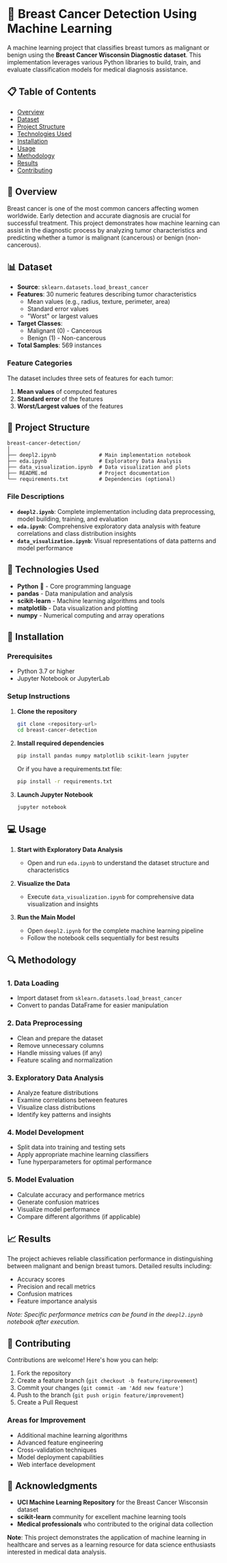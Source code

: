 # 🧠 Breast Cancer Detection Using Machine Learning

A machine learning project that classifies breast tumors as malignant or benign using the **Breast Cancer Wisconsin Diagnostic dataset**. This implementation leverages various Python libraries to build, train, and evaluate classification models for medical diagnosis assistance.

## 📋 Table of Contents
- [Overview](#overview)
- [Dataset](#dataset)
- [Project Structure](#project-structure)
- [Technologies Used](#technologies-used)
- [Installation](#installation)
- [Usage](#usage)
- [Methodology](#methodology)
- [Results](#results)
- [Contributing](#contributing)

## 🎯 Overview

Breast cancer is one of the most common cancers affecting women worldwide. Early detection and accurate diagnosis are crucial for successful treatment. This project demonstrates how machine learning can assist in the diagnostic process by analyzing tumor characteristics and predicting whether a tumor is malignant (cancerous) or benign (non-cancerous).

## 📊 Dataset

- **Source**: `sklearn.datasets.load_breast_cancer`
- **Features**: 30 numeric features describing tumor characteristics
  - Mean values (e.g., radius, texture, perimeter, area)
  - Standard error values
  - "Worst" or largest values
- **Target Classes**: 
  - Malignant (0) - Cancerous
  - Benign (1) - Non-cancerous
- **Total Samples**: 569 instances

### Feature Categories
The dataset includes three sets of features for each tumor:
1. **Mean values** of computed features
2. **Standard error** of the features
3. **Worst/Largest values** of the features

## 📁 Project Structure

```
breast-cancer-detection/
│
├── deepl2.ipynb              # Main implementation notebook
├── eda.ipynb                 # Exploratory Data Analysis
├── data_visualization.ipynb  # Data visualization and plots
├── README.md                 # Project documentation
└── requirements.txt          # Dependencies (optional)
```

### File Descriptions

- **`deepl2.ipynb`**: Complete implementation including data preprocessing, model building, training, and evaluation
- **`eda.ipynb`**: Comprehensive exploratory data analysis with feature correlations and class distribution insights
- **`data_visualization.ipynb`**: Visual representations of data patterns and model performance

## 🔧 Technologies Used

- **Python** 🐍 - Core programming language
- **pandas** - Data manipulation and analysis
- **scikit-learn** - Machine learning algorithms and tools
- **matplotlib** - Data visualization and plotting
- **numpy** - Numerical computing and array operations

## 🚀 Installation

### Prerequisites
- Python 3.7 or higher
- Jupyter Notebook or JupyterLab

### Setup Instructions

1. **Clone the repository**
   ```bash
   git clone <repository-url>
   cd breast-cancer-detection
   ```

2. **Install required dependencies**
   ```bash
   pip install pandas numpy matplotlib scikit-learn jupyter
   ```

   Or if you have a requirements.txt file:
   ```bash
   pip install -r requirements.txt
   ```

3. **Launch Jupyter Notebook**
   ```bash
   jupyter notebook
   ```

## 💻 Usage

1. **Start with Exploratory Data Analysis**
   - Open and run `eda.ipynb` to understand the dataset structure and characteristics

2. **Visualize the Data**
   - Execute `data_visualization.ipynb` for comprehensive data visualization and insights

3. **Run the Main Model**
   - Open `deepl2.ipynb` for the complete machine learning pipeline
   - Follow the notebook cells sequentially for best results

## 🔍 Methodology

### 1. Data Loading
- Import dataset from `sklearn.datasets.load_breast_cancer`
- Convert to pandas DataFrame for easier manipulation

### 2. Data Preprocessing
- Clean and prepare the dataset
- Remove unnecessary columns
- Handle missing values (if any)
- Feature scaling and normalization

### 3. Exploratory Data Analysis
- Analyze feature distributions
- Examine correlations between features
- Visualize class distributions
- Identify key patterns and insights

### 4. Model Development
- Split data into training and testing sets
- Apply appropriate machine learning classifiers
- Tune hyperparameters for optimal performance

### 5. Model Evaluation
- Calculate accuracy and performance metrics
- Generate confusion matrices
- Visualize model performance
- Compare different algorithms (if applicable)

## 📈 Results

The project achieves reliable classification performance in distinguishing between malignant and benign breast tumors. Detailed results including:
- Accuracy scores
- Precision and recall metrics
- Confusion matrices
- Feature importance analysis

*Note: Specific performance metrics can be found in the `deepl2.ipynb` notebook after execution.*

## 🤝 Contributing

Contributions are welcome! Here's how you can help:

1. Fork the repository
2. Create a feature branch (`git checkout -b feature/improvement`)
3. Commit your changes (`git commit -am 'Add new feature'`)
4. Push to the branch (`git push origin feature/improvement`)
5. Create a Pull Request

### Areas for Improvement
- Additional machine learning algorithms
- Advanced feature engineering
- Cross-validation techniques
- Model deployment capabilities
- Web interface development



## 🙏 Acknowledgments

- **UCI Machine Learning Repository** for the Breast Cancer Wisconsin dataset
- **scikit-learn** community for excellent machine learning tools
- **Medical professionals** who contributed to the original data collection


**Note**: This project demonstrates the application of machine learning in healthcare and serves as a learning resource for data science enthusiasts interested in medical data analysis.
